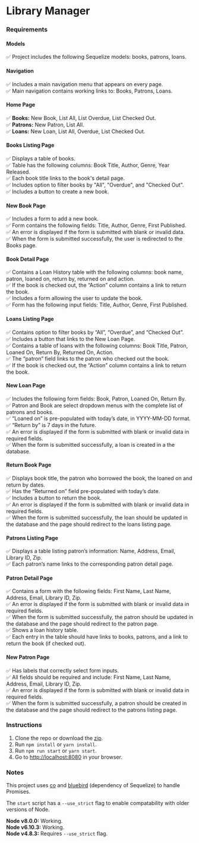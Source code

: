 # Library Manager

### Requirements

#### Models
:white_check_mark: Project includes the following Sequelize models: books, patrons, loans.  

#### Navigation
:white_check_mark: Includes a main navigation menu that appears on every page.  
:white_check_mark: Main navigation contains working links to: Books, Patrons, Loans.  

#### Home Page
:white_check_mark: **Books:** New Book, List All, List Overdue, List Checked Out.  
:white_check_mark: **Patrons:** New Patron, List All.  
:white_check_mark: **Loans:** New Loan, List All, Overdue, List Checked Out.  

#### Books Listing Page
:white_check_mark: Displays a table of books.  
:white_check_mark: Table has the following columns: Book Title, Author, Genre, Year Released.  
:white_check_mark: Each book title links to the book's detail page.  
:white_check_mark: Includes option to filter books by "All", "Overdue", and "Checked Out".  
:white_check_mark: Includes a button to create a new book.  

#### New Book Page
:white_check_mark: Includes a form to add a new book.  
:white_check_mark: Form contains the following fields: Title, Author, Genre, First Published.  
:white_check_mark: An error is displayed if the form is submitted with blank or invalid data.  
:white_check_mark: When the form is submitted successfully, the user is redirected to the Books page.  

#### Book Detail Page
:white_check_mark: Contains a Loan History table with the following columns: book name, patron, loaned on, return by, returned on and action.  
:white_check_mark: If the book is checked out, the “Action” column contains a link to return the book.  
:white_check_mark: Includes a form allowing the user to update the book.  
:white_check_mark: Form has the following input fields: Title, Author, Genre, First Published.  

#### Loans Listing Page
:white_check_mark: Contains option to filter books by “All”, “Overdue”, and “Checked Out”.  
:white_check_mark: Includes a button that links to the New Loan Page.  
:white_check_mark: Contains a table of loans with the following columns: Book Title, Patron, Loaned On, Return By, Returned On, Action.  
:white_check_mark: The “patron” field links to the patron who checked out the book.  
:white_check_mark: If the book is checked out, the “Action” column contains a link to return the book.  

#### New Loan Page
:white_check_mark: Includes the following form fields: Book, Patron, Loaned On, Return By.  
:white_check_mark: Patron and Book are select dropdown menus with the complete list of patrons and books.  
:white_check_mark: “Loaned on” is pre-populated with today’s date, in YYYY-MM-DD format.  
:white_check_mark: “Return by” is 7 days in the future.  
:white_check_mark: An error is displayed if the form is submitted with blank or invalid data in required fields.  
:white_check_mark: When the form is submitted successfully, a loan is created in a the database.  

#### Return Book Page
:white_check_mark: Displays book title, the patron who borrowed the book, the loaned on and return by dates.  
:white_check_mark: Has the “Returned on” field pre-populated with today’s date.  
:white_check_mark: Includes a button to return the book.  
:white_check_mark: An error is displayed if the form is submitted with blank or invalid data in required fields.  
:white_check_mark: When the form is submitted successfully, the loan should be updated in the database and the page should redirect to the loans listing page.  

#### Patrons Listing Page
:white_check_mark: Displays a table listing patron’s information: Name, Address, Email, Library ID, Zip.  
:white_check_mark: Each patron’s name links to the corresponding patron detail page.  

#### Patron Detail Page
:white_check_mark: Contains a form with the following fields: First Name, Last Name, Address, Email, Library ID, Zip.  
:white_check_mark: An error is displayed if the form is submitted with blank or invalid data in required fields.  
:white_check_mark: When the form is submitted successfully, the patron should be updated in the database and the page should redirect to the patron page.  
:white_check_mark: Shows a loan history table.  
:white_check_mark: Each entry in the table should have links to books, patrons, and a link to return the book (if checked out).  

#### New Patron Page
:white_check_mark: Has labels that correctly select form inputs.  
:white_check_mark: All fields should be required and include: First Name, Last Name, Address, Email, Library ID, Zip.  
:white_check_mark: An error is displayed if the form is submitted with blank or invalid data in required fields.  
:white_check_mark: When the form is submitted successfully, a patron should be created in the database and the page should redirect to the patrons listing page.  

### Instructions
1. Clone the repo or download the [zip]().
2. Run `npm install` or `yarn install`.
3. Run `npm run start` or `yarn start`.
4. Go to [http://localhost:8080](http://localhost:8080) in your browser.

### Notes
This project uses [co](https://github.com/tj/co) and [bluebird](https://github.com/petkaantonov/bluebird) (dependency of Sequelize) to handle Promises.  

The `start` script has a `--use_strict` flag to enable compatability with older versions of Node.  

**Node v8.0.0:** Working.  
**Node v6.10.3:** Working.  
**Node v4.8.3:** Requires `--use_strict` flag.  
